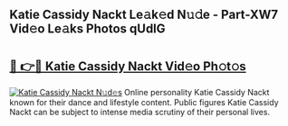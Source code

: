 ## Katie Cassidy Nackt Le𝚊k𝚎d N𝚞𝚍e - Part-XW7 Vid𝚎o Le𝚊ks Photos qUdlG

# <h2><a href="http://fb3hbeo.evod.top/?m=Katie+Cassidy+Nackt">🔗 👉🔴 Katie Cassidy Nackt Vid𝚎o Ph𝚘t𝚘s</a></h2>

[![Katie Cassidy Nackt N𝚞d𝚎s](https://i.imgur.com/8V9OHl7.gif)](http://fb3hbeo.evod.top/?m=Katie+Cassidy+Nackt)
Online personality Katie Cassidy Nackt known for their dance and lifestyle content. Public figures Katie Cassidy Nackt can be subject to intense media scrutiny of their personal lives. 
